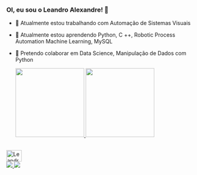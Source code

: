 ### Ol, eu sou o Leandro Alexandre! 👋

- 🔭 Atualmente estou trabalhando com Automação de Sistemas Visuais
- 🌱 Atualmente estou aprendendo Python, C ++, Robotic Process Automation Machine Learning, MySQL
- 👯 Pretendo colaborar em Data Science, Manipulação de Dados com Python


  <a href="https://github.com/leandroralexandre">
  <img height = "180em" src = "https://github-readme-stats.vercel.app/api?username=leandroralexandre&show_icons=true&theme=cobalt&include_all_commits=true&count_private=true" />
  <img height = "180em" src = "https://github-readme-stats.vercel.app/api/top-langs/?username=leandroralexandre&layout=compact&langs_count=7&theme=cobalt" />
</div>

<div style = "display: inline_block"> <br>
  <img align = "center" alt = "Leandro-Python" height = "30" width = "40" src = "https://raw.githubusercontent.com/devicons/devicon/master/icons/python/python-original .svg ">

</div>

<div> 
  <a href = "mailto:leandroalexandreass@gamil.com"> <img src = "https://img.shields.io/badge/Gmail-D14836?style=for-the-badge&logo=gmail&logoColor=white" target = "_ blank"> </a>
  <a href="https://www.linkedin.com/in/leandro-alexandre-545389207/" target="_blank"> <img src = "https://img.shields.io/badge / -LinkedIn-% 230077B5? Style = for-the-badge & logo = linkedin & logoColor = white "target =" _ blank "> </a>
  
</div>
